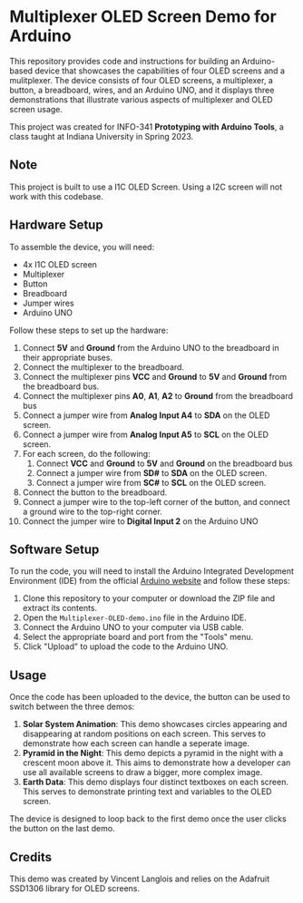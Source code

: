 # Multiplexer OLED Screen Demo for Arduino

This repository provides code and instructions for building an Arduino-based device that showcases the capabilities of four OLED screens and a mulitplexer. The device consists of four OLED screens, a multiplexer, a button, a breadboard, wires, and an Arduino UNO, and it displays three demonstrations that illustrate various aspects of multiplexer and OLED screen usage.

This project was created for INFO-341 **Prototyping with Arduino Tools**, a class taught at Indiana University in Spring 2023.

## **Note**

This project is built to use a I1C OLED Screen. Using a I2C screen will not work with this codebase.

## Hardware Setup

To assemble the device, you will need:

- 4x I1C OLED screen
- Multiplexer
- Button
- Breadboard
- Jumper wires
- Arduino UNO

Follow these steps to set up the hardware:

1. Connect **5V** and **Ground** from the Arduino UNO to the breadboard in their appropriate buses.
2. Connect the multiplexer to the breadboard.
3. Connect the multiplexer pins **VCC** and **Ground** to **5V** and **Ground** from the breadboard bus.
4. Connect the multiplexer pins **A0**, **A1**, **A2** to **Ground** from the breadboard bus
5. Connect a jumper wire from **Analog Input A4** to **SDA** on the OLED screen.
6. Connect a jumper wire from **Analog Input A5** to **SCL** on the OLED screen.
7. For each screen, do the following:
   1. Connect **VCC** and **Ground** to **5V** and **Ground** on the breadboard bus
   2. Connect a jumper wire from **SD#** to **SDA** on the OLED screen.
   3. Connect a jumper wire from **SC#** to **SCL** on the OLED screen.
8. Connect the button to the breadboard.
9.  Connect a jumper wire to the top-left corner of the button, and connect a ground wire to the top-right corner.
10. Connect the jumper wire to **Digital Input 2** on the Arduino UNO

## Software Setup

To run the code, you will need to install the Arduino Integrated Development Environment (IDE) from the official [Arduino website](https://www.arduino.cc/en/software/) and follow these steps:

1. Clone this repository to your computer or download the ZIP file and extract its contents.
2. Open the `Multiplexer-OLED-demo.ino` file in the Arduino IDE.
3. Connect the Arduino UNO to your computer via USB cable.
4. Select the appropriate board and port from the "Tools" menu.
5. Click "Upload" to upload the code to the Arduino UNO.

## Usage

Once the code has been uploaded to the device, the button can be used to switch between the three demos:

1. **Solar System Animation**: This demo showcases circles appearing and disappearing at random positions on each screen. This serves to demonstrate how each screen can handle a seperate image.
2. **Pyramid in the Night**: This demo depicts a pyramid in the night with a crescent moon above it. This aims to demonstrate how a developer can use all available screens to draw a bigger, more complex image.
3. **Earth Data**: This demo displays four distinct textboxes on each screen. This serves to demonstrate printing text and variables to the OLED screen.

The device is designed to loop back to the first demo once the user clicks the button on the last demo.

## Credits

This demo was created by Vincent Langlois and relies on the Adafruit SSD1306 library for OLED screens. 
